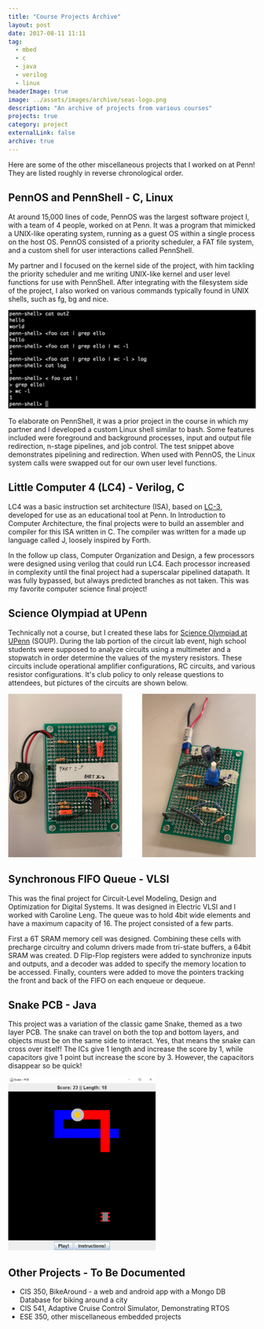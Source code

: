 ```yaml
---
title: "Course Projects Archive"
layout: post
date: 2017-08-11 11:11
tag:
  - mbed
  - c
  - java
  - verilog
  - linux 
headerImage: true
image: ../assets/images/archive/seas-logo.png
description: "An archive of projects from various courses"
projects: true
category: project
externalLink: false
archive: true
---
```


Here are some of the other miscellaneous projects that I worked on at
Penn! They are listed roughly in reverse chronological order.  

## PennOS and PennShell - C, Linux
At around 15,000 lines of code, PennOS was the largest software project I, with a team of 4 people, worked on at Penn. It was a program that mimicked a UNIX-like operating system, running as a guest OS within a single process on the host OS. PennOS consisted of a priority scheduler, a FAT file system, and a custom shell for user interactions called PennShell. 

My partner and I focused on the kernel side of the project, with him tackling the priority scheduler and me writing UNIX-like kernel and user level functions for use with PennShell. After integrating with the filesystem side of the project, I also worked on various commands typically found in UNIX shells, such as fg, bg and nice. 

![penn-shell test](../assets/images/archive/pennshell.png "penn-shell testing")

To elaborate on PennShell, it was a prior project in the course in which my partner and I developed a custom Linux shell similar to bash. Some features included were foreground and background processes, input and output file redirection, n-stage pipelines, and job control. The test snippet above demonstrates pipelining and redirection. When used with PennOS, the Linux system calls were swapped out for our own user level functions. 

## Little Computer 4 (LC4) - Verilog, C
LC4 was a basic instruction set architecture (ISA), based on <a href="https://en.wikipedia.org/wiki/Little_Computer_3" target="_blank" rel="noopener noreferrer">LC-3</a>, developed for use as an educational tool at Penn. In Introduction to Computer Architecture, the final projects were to build an assembler and compiler for this ISA written in C. The compiler was written for a made up language called J, loosely inspired by Forth.

In the follow up class, Computer Organization and Design, a few processors were designed using verilog that could run LC4. Each processor increased in complexity until the final project had a superscalar pipelined datapath. It was fully bypassed, but always predicted branches as not taken. This was my favorite computer science final project!

## Science Olympiad at UPenn
Technically not a course, but I created these labs for <a href="http://pennscienceolympiad.org/" target="_blank" rel="noopener noreferrer"> Science Olympiad at UPenn</a> (SOUP). During the lab portion of the circuit lab event, high school students were supposed to analyze circuits using a multimeter and a stopwatch in order determine the values of the mystery resistors. These circuits include operational amplifier configurations, RC circuits, and various resistor configurations. It's club policy to only release questions to attendees, but pictures of the circuits are shown below.

![SOUP](../assets/images/archive/soup.png)

## Synchronous FIFO Queue - VLSI
This was the final project for Circuit-Level Modeling, Design and Optimization for Digital Systems. It was designed in Electric VLSI and I worked with Caroline Leng. The queue was to hold 4bit wide elements and have a maximum capacity of 16. The project consisted of a few parts.

First a 6T SRAM memory cell was designed. Combining these cells with precharge circuitry and column drivers made from tri-state buffers, a 64bit SRAM was created. D Flip-Flop registers were added to synchronize inputs and outputs, and a decoder was added to specify the memory location to be accessed. Finally, counters were added to move the pointers tracking the front and back of the FIFO on each enqueue or dequeue.

## Snake PCB - Java
<div class="side-by-side">
    <div class="toleft">
        <p> This project was a variation of the classic game Snake, themed as a two layer PCB. The snake can travel on both the top and bottom layers, and objects must be on the same side to interact. Yes, that means the snake can cross over itself! The ICs give 1 length and increase the score by 1, while capacitors give 1 point but increase the score by 3. However, the capacitors disappear so be quick!
        </p>
    </div>
    <div class="toright">
        <img class="image" src="../assets/images/archive/snake.png" alt="SnakePCB" width="300"/>
    </div>
</div>

## Other Projects - To Be Documented
- CIS 350, BikeAround - a web and android app with a Mongo DB Database for biking around a city
- CIS 541, Adaptive Cruise Control Simulator, Demonstrating RTOS
- ESE 350, other miscellaneous embedded projects

